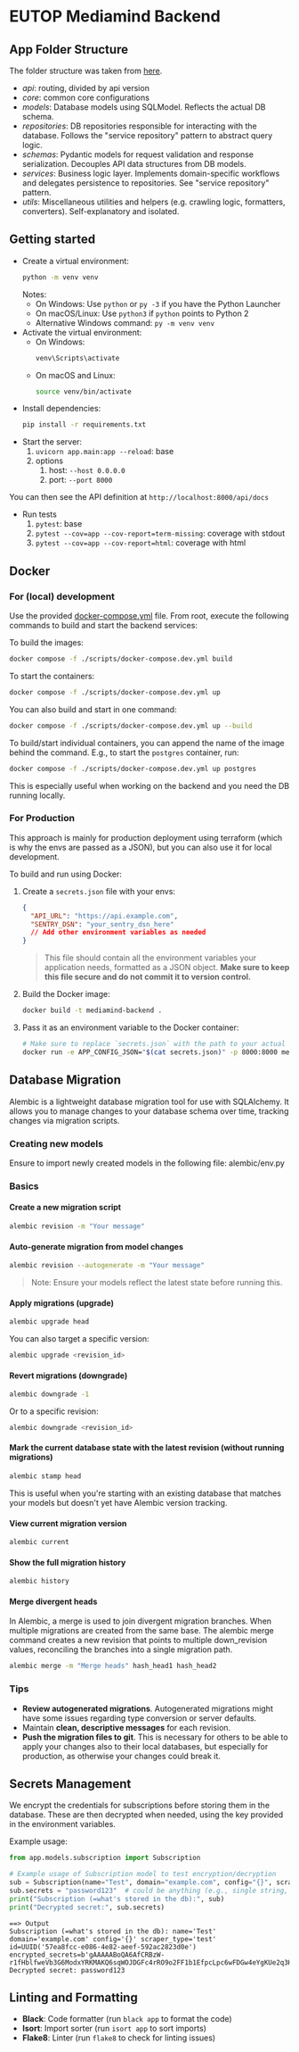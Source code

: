 # EUTOP Mediamind Backend

## App Folder Structure

The folder structure was taken from [here](https://github.com/jujumilk3/fastapi-clean-architecture).

- _api_: routing, divided by api version
- _core_: common core configurations
- _models_: Database models using SQLModel. Reflects the actual DB schema.
- _repositories_: DB repositories responsible for interacting with the database. Follows the "service repository" pattern to abstract query logic.
- _schemas_: Pydantic models for request validation and response serialization. Decouples API data structures from DB models.
- _services_: Business logic layer. Implements domain-specific workflows and delegates persistence to repositories. See "service repository" pattern.
- _utils_: Miscellaneous utilities and helpers (e.g. crawling logic, formatters, converters). Self-explanatory and isolated.

## Getting started

- Create a virtual environment:
  ```bash
  python -m venv venv
  ```
  Notes:
  - On Windows: Use `python` or `py -3` if you have the Python Launcher
  - On macOS/Linux: Use `python3` if `python` points to Python 2
  - Alternative Windows command: `py -m venv venv`
- Activate the virtual environment:
  - On Windows:
    ```bash
    venv\Scripts\activate
    ```
  - On macOS and Linux:
    ```bash
    source venv/bin/activate
    ```
- Install dependencies:
  ```bash
  pip install -r requirements.txt
  ```
- Start the server:
  1.  `uvicorn app.main:app --reload`: base
  2.  options
      1. host: `--host 0.0.0.0`
      2. port: `--port 8000`

You can then see the API definition at `http://localhost:8000/api/docs`

- Run tests
  1.  `pytest`: base
  2.  `pytest --cov=app --cov-report=term-missing`: coverage with stdout
  3.  `pytest --cov=app --cov-report=html`: coverage with html

## Docker

### For (local) development

Use the provided [docker-compose.yml](/scripts/docker-compose.dev.yml) file.
From root, execute the following commands to build and start the backend services:

To build the images:

```bash
docker compose -f ./scripts/docker-compose.dev.yml build
```

To start the containers:

```bash
docker compose -f ./scripts/docker-compose.dev.yml up
```

You can also build and start in one command:

```bash
docker compose -f ./scripts/docker-compose.dev.yml up --build
```

To build/start individual containers, you can append the name of the image behind the command. E.g., to start the `postgres` container, run:

```bash
docker compose -f ./scripts/docker-compose.dev.yml up postgres
```

This is especially useful when working on the backend and you need the DB running locally.

### For Production

This approach is mainly for production deployment using terraform (which is why the envs are passed as a JSON), but you can also use it for local development.

To build and run using Docker:

1. Create a `secrets.json` file with your envs:

   ```json
   {
     "API_URL": "https://api.example.com",
     "SENTRY_DSN": "your_sentry_dsn_here"
     // Add other environment variables as needed
   }
   ```

   > This file should contain all the environment variables your application needs, formatted as a JSON object.
   > **Make sure to keep this file secure and do not commit it to version control.**

2. Build the Docker image:

   ```bash
   docker build -t mediamind-backend .
   ```

3. Pass it as an environment variable to the Docker container:
   ```bash
   # Make sure to replace `secrets.json` with the path to your actual secrets file
   docker run -e APP_CONFIG_JSON="$(cat secrets.json)" -p 8000:8000 mediamind-backend
   ```

## Database Migration

Alembic is a lightweight database migration tool for use with SQLAlchemy. It allows you to manage changes to your database schema over time, tracking changes via migration scripts.

### Creating new models

Ensure to import newly created models in the following file: alembic/env.py

### Basics

#### Create a new migration script

```bash
alembic revision -m "Your message"
```

#### Auto-generate migration from model changes

```bash
alembic revision --autogenerate -m "Your message"
```

> Note: Ensure your models reflect the latest state before running this.

#### Apply migrations (upgrade)

```bash
alembic upgrade head
```

You can also target a specific version:

```bash
alembic upgrade <revision_id>
```

#### Revert migrations (downgrade)

```bash
alembic downgrade -1
```

Or to a specific revision:

```bash
alembic downgrade <revision_id>
```

#### Mark the current database state with the latest revision (without running migrations)

```bash
alembic stamp head
```

This is useful when you're starting with an existing database that matches your models but doesn't yet have Alembic version tracking.

#### View current migration version

```bash
alembic current
```

#### Show the full migration history

```bash
alembic history
```

#### Merge divergent heads

In Alembic, a merge is used to join divergent migration branches. When multiple migrations are created from the same base. The alembic merge command creates a new revision that points to multiple down_revision values, reconciling the branches into a single migration path.

```bash
alembic merge -m "Merge heads" hash_head1 hash_head2
```

### Tips

- **Review autogenerated migrations**. Autogenerated migrations might have some issues regarding type conversion or server defaults.
- Maintain **clean, descriptive messages** for each revision.
- **Push the migration files to git**. This is necessary for others to be able to apply your changes also to their local databases, but especially for production, as otherwise your changes could break it.

## Secrets Management

We encrypt the credentials for subscriptions before storing them in the database.
These are then decrypted when needed, using the key provided in the environment variables.

Example usage:

```py
from app.models.subscription import Subscription

# Example usage of Subscription model to test encryption/decryption
sub = Subscription(name="Test", domain="example.com", config="{}", scraper_type="test")
sub.secrets = "password123"  # could be anything (e.g., single string, dict, etc.)
print("Subscription (=what's stored in the db):", sub)
print("Decrypted secret:", sub.secrets)
```

```
==> Output
Subscription (=what's stored in the db): name='Test' domain='example.com' config='{}' scraper_type='test' id=UUID('57ea8fcc-e086-4e82-aeef-592ac2823d0e') encrypted_secrets=b'gAAAAABoQA6AfCRBzW-r1fHblfweVb3G6ModxYRKMAKQ6sqWOJDGFc4rRO9o2FF1b1EfpcLpc6wFDGw4eYgKUe2q3H1KQYWdMw=='
Decrypted secret: password123
```

## Linting and Formatting

- **Black**: Code formatter (run `black app` to format the code)
- **Isort**: Import sorter (run `isort app` to sort imports)
- **Flake8**: Linter (run `flake8` to check for linting issues)
